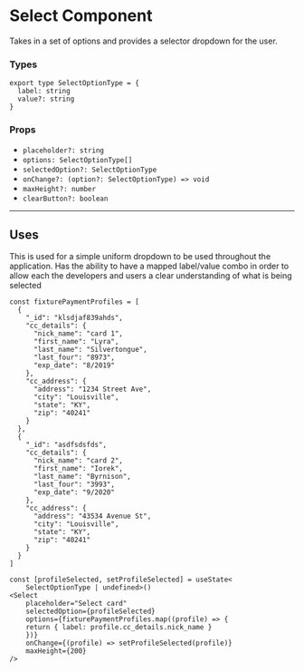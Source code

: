 # Select Component

Takes in a set of options and provides a selector dropdown for the user.

### Types

```tsx
export type SelectOptionType = {
  label: string
  value?: string
}
```

### Props

- `placeholder?: string`
- `options: SelectOptionType[]`
- `selectedOption?: SelectOptionType`
- `onChange?: (option?: SelectOptionType) => void`
- `maxHeight?: number`
- `clearButton?: boolean`

---

## Uses

This is used for a simple uniform dropdown to be used throughout the application. Has the ability to have a mapped label/value combo in order to allow each the developers and users a clear understanding of what is being selected

```tsx
const fixturePaymentProfiles = [
  {
    "_id": "klsdjaf839ahds",
    "cc_details": {
      "nick_name": "card 1",
      "first_name": "Lyra",
      "last_name": "Silvertongue",
      "last_four": "8973",
      "exp_date": "8/2019"
    },
    "cc_address": {
      "address": "1234 Street Ave",
      "city": "Louisville",
      "state": "KY",
      "zip": "40241"
    }
  },
  {
    "_id": "asdfsdsfds",
    "cc_details": {
      "nick_name": "card 2",
      "first_name": "Iorek",
      "last_name": "Byrnison",
      "last_four": "3993",
      "exp_date": "9/2020"
    },
    "cc_address": {
      "address": "43534 Avenue St",
      "city": "Louisville",
      "state": "KY",
      "zip": "40241"
    }
  }
]

const [profileSelected, setProfileSelected] = useState<
    SelectOptionType | undefined>()
<Select
    placeholder="Select card"
    selectedOption={profileSelected}
    options={fixturePaymentProfiles.map((profile) => {
    return { label: profile.cc_details.nick_name }
    })}
    onChange={(profile) => setProfileSelected(profile)}
    maxHeight={200}
/>
```
